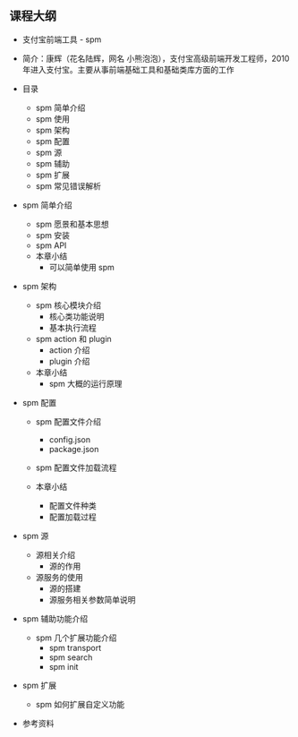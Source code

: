 ## 课程大纲

* 支付宝前端工具 - spm
* 简介：康辉（花名陆辉，网名 小熊泡泡），支付宝高级前端开发工程师，2010年进入支付宝。主要从事前端基础工具和基础类库方面的工作

* 目录
	* spm 简单介绍
	* spm 使用
	* spm 架构
	* spm 配置
    * spm 源
    * spm 辅助
	* spm 扩展
	* spm 常见错误解析
* spm 简单介绍
    * spm 愿景和基本思想
    * spm 安装
    * spm API
    * 本章小结
       * 可以简单使用 spm
* spm 架构
    * spm 核心模块介绍
        * 核心类功能说明
        * 基本执行流程
    * spm action 和 plugin
        * action 介绍
        * plugin 介绍
    * 本章小结
        * spm 大概的运行原理
* spm 配置
    * spm 配置文件介绍
        * config.json
        * package.json
    * spm 配置文件加载流程
        
    * 本章小结
        * 配置文件种类
        * 配置加载过程
* spm 源
    * 源相关介绍
        * 源的作用
    * 源服务的使用
        * 源的搭建
        * 源服务相关参数简单说明
* spm 辅助功能介绍 
    * spm 几个扩展功能介绍
        * spm transport
        * spm search
        * spm init

* spm 扩展
    * spm 如何扩展自定义功能 

* 参考资料
